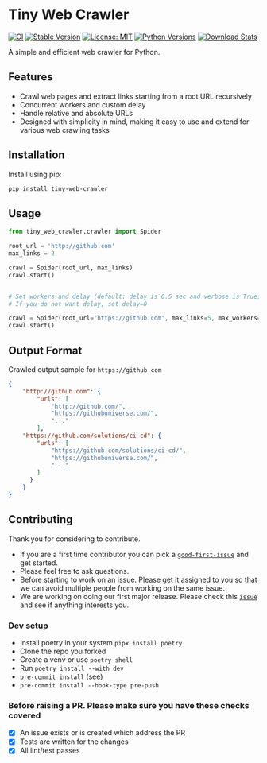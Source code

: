 # Tiny Web Crawler

[![CI](https://github.com/indrajithi/tiny-web-crawler/actions/workflows/ci.yml/badge.svg?branch=master)](https://github.com/indrajithi/tiny-web-crawler/actions/workflows/ci.yml)
[![Stable Version](https://img.shields.io/pypi/v/tiny-web-crawler?label=stable)](https://pypi.org/project/tiny-web-crawler/#history)
[![License: MIT](https://img.shields.io/badge/License-MIT-green.svg)](https://opensource.org/licenses/MIT)
[![Python Versions](https://img.shields.io/pypi/pyversions/tiny-web-crawler)](https://pypi.org/project/tiny-web-crawler/)
[![Download Stats](https://img.shields.io/pypi/dm/tiny-web-crawler)](https://pypistats.org/packages/tiny-web-crawler)

A simple and efficient web crawler for Python.


## Features

- Crawl web pages and extract links starting from a root URL recursively
- Concurrent workers and custom delay
- Handle relative and absolute URLs
- Designed with simplicity in mind, making it easy to use and extend for various web crawling tasks

## Installation

Install using pip:

```sh
pip install tiny-web-crawler
```

## Usage

```python
from tiny_web_crawler.crawler import Spider

root_url = 'http://github.com'
max_links = 2

crawl = Spider(root_url, max_links)
crawl.start()


# Set workers and delay (default: delay is 0.5 sec and verbose is True)
# If you do not want delay, set delay=0

crawl = Spider(root_url='https://github.com', max_links=5, max_workers=5, delay=1, verbose=False)
crawl.start()

```


## Output Format

Crawled output sample for `https://github.com`

```json
{
    "http://github.com": {
        "urls": [
            "http://github.com/",
            "https://githubuniverse.com/",
            "..."
        ],
    "https://github.com/solutions/ci-cd": {
        "urls": [
            "https://github.com/solutions/ci-cd/",
            "https://githubuniverse.com/",
            "..."
        ]
      }
    }
}
```


## Contributing

Thank you for considering to contribute. 

- If you are a first time contributor you can pick a [`good-first-issue`](https://github.com/indrajithi/tiny-web-crawler/issues?q=is%3Aopen+is%3Aissue+label%3A%22good+first+issue%22) and get started.
- Please feel free to ask questions.
- Before starting to work on an issue. Please get it assigned to you so that we can avoid multiple people from working on the same issue.
- We are working on doing our first major release. Please check this [`issue`](https://github.com/indrajithi/tiny-web-crawler/issues/24) and see if anything interests you. 

### Dev setup

- Install poetry in your system `pipx install poetry`
- Clone the repo you forked 
- Create a venv or use `poetry shell`
- Run `poetry install --with dev`
- `pre-commit install` ([see](https://github.com/indrajithi/tiny-web-crawler/issues/23))
- `pre-commit install --hook-type pre-push`

### Before raising a PR. Please make sure you have these checks covered

- [x] An issue exists or is created which address the PR
- [x] Tests are written for the changes
- [x] All lint/test passes
